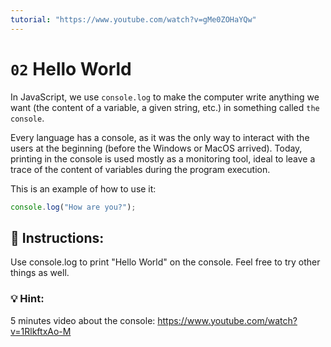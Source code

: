 ```yaml
---
tutorial: "https://www.youtube.com/watch?v=gMe0ZOHaYQw"
---
```


# `02` Hello World

In JavaScript, we use `console.log` to make the computer write anything we want (the content of a variable, a given string, etc.) in something called `the console`.

Every language has a console, as it was the only way to interact with the users at the beginning (before the Windows or MacOS arrived). Today, printing in the console is used mostly as a monitoring tool, ideal to leave a trace of the content of variables during the program execution.

This is an example of how to use it:
```js
console.log("How are you?");
```

## 📝 Instructions:

Use console.log to print "Hello World" on the console. Feel free to try other things as well.

### 💡 Hint:

5 minutes video about the console:
https://www.youtube.com/watch?v=1RlkftxAo-M
